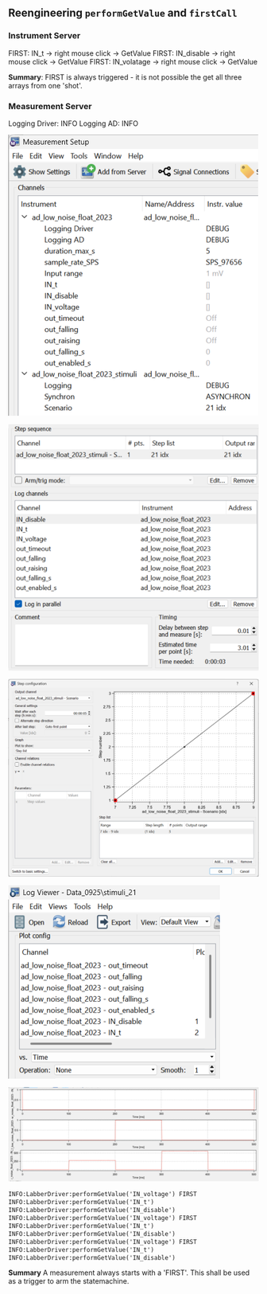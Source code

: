 ## Reengineering `performGetValue` and `firstCall`

### Instrument Server

FIRST: IN_t -> right mouse click -> GetValue
FIRST: IN_disable -> right mouse click -> GetValue
FIRST: IN_volatage -> right mouse click -> GetValue

**Summary**: FIRST is always triggered - it is not possible the get all three arrays from one 'shot'.

### Measurement Server

Logging Driver: INFO
Logging AD: INFO

![](design_is_FirstCall/10_measurement_setup.png)

![](design_is_FirstCall/20_step_sequence.png)

![](design_is_FirstCall/30_step_configuration.png)

![](design_is_FirstCall/40_log_viewer_config.png)

![](design_is_FirstCall/50_log_viewer_traces.png)

```
INFO:LabberDriver:performGetValue('IN_voltage') FIRST
INFO:LabberDriver:performGetValue('IN_t')
INFO:LabberDriver:performGetValue('IN_disable')
INFO:LabberDriver:performGetValue('IN_voltage') FIRST
INFO:LabberDriver:performGetValue('IN_t')
INFO:LabberDriver:performGetValue('IN_disable')
INFO:LabberDriver:performGetValue('IN_voltage') FIRST
INFO:LabberDriver:performGetValue('IN_t')
INFO:LabberDriver:performGetValue('IN_disable')
```

**Summary** A measurement always starts with a 'FIRST'. This shall be used as a trigger to arm the statemachine.
